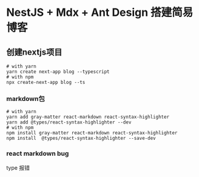 # NestJS + Mdx + Ant Design 搭建简易博客

## 创建nextjs项目
```
# with yarn
yarn create next-app blog --typescript
# with npm
npx create-next-app blog --ts
```

### markdown包
```
# with yarn
yarn add gray-matter react-markdown react-syntax-highlighter
yarn add @types/react-syntax-highlighter --dev
# with npm
npm install gray-matter react-markdown react-syntax-highlighter
npm install  @types/react-syntax-highlighter --save-dev
```

### react markdown bug
type 报错